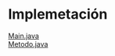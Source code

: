 <h1>Implemetación</h1>

<a href="https://github.com/22030130/Numerical-Methods-/blob/InterpolacionNewton/src/Paquete01/Main.java">Main.java</a></br>
<a href="https://github.com/22030130/Numerical-Methods-/blob/InterpolacionNewton/src/Paquete01/Metodo.java">Metodo.java</a>
